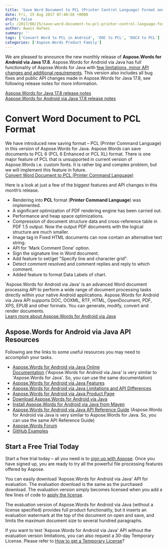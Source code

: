 ```yaml
---
title: 'Save Word Document to PCL (Printer Control Language) Format and Significant Memory Performance Optimization included in Aspose.Words for Android via Java 17.8'
date: Fri, 25 Aug 2017 07:40:56 +0000
draft: false
url: /2017/08/25/save-word-document-to-pcl-printer-control-language-format-and-significant-memory-performance-optimization-included-in-aspose.words-for-android-via-java-17.8/
author: Awais Hafeez
summary: ''
tags: ['Convert Word to PCL in Android', 'DOC to PCL', 'DOCX to PCL']
categories: ['Aspose.Words Product Family']
---
```


We are pleased to announce the new monthly release of **Aspose.Words for Android via Java 17.8**. Aspose.Words for Android via Java has full functionality of Aspose.Words for Java with [few limitations, minor API changes and additional requirements][1]. This version also includes all bug fixes and public API changes made in Aspose.Words for Java 17.8, see following release notes for more information.

[Aspose.Words for Java 17.8 release notes][2]  
[Aspose.Words for Android via Java 17.8 release notes][3]

# Convert Word Document to PCL Format

We have introduced new saving format – PCL (Printer Command Language) in this version of Aspose.Words for Java. Aspose.Words can save documents to PCL 6 (PCL 6 Enhanced or PCL XL) format. There is one major feature of PCL that is unsupported in current version of Aspose.Words i.e. custom fonts. It is rather big and complex problem, but we will implement this feature in future.  
[Convert Word Document to PCL (Printer Command Language)][4]

Here is a look at just a few of the biggest features and API changes in this month’s release.

*   Rendering into **PCL** format (**Printer Command Language**) was implemented.
*   A significant optimization of PDF rendering engine has been carried out.
*   Performance and heap space optimizations.
*   Compression of document structure data and cross-reference table in PDF 1.5 output. Now the output PDF documents with the logical structure are much smaller.
*   Image tag in Fixed HTML documents can now contain an alternative text string.
*   API for 'Mark Comment Done' option.
*   Sign the signature line in Word document.
*   Add feature to set/get "Specify line and character grid".
*   Detect comment resolved and comment replies and reply to which comment.
*   Added feature to format Data Labels of chart.

'Aspose.Words for Android via Java' is an advanced Word document processing API to perform a wide range of document processing tasks directly within your native Android applications. Aspose.Words for Android via Java API supports DOC, OOXML, RTF, HTML, OpenDocument, PDF, XPS, EPUB and other formats. You can generate, modify, convert and render documents.  
[Learn more about Aspose.Words for Android via Java][5]

## Aspose.Words for Android via Java API Resources

Following are the links to some useful resources you may need to accomplish your tasks.

*   [Aspose.Words for Android via Java Online Documentation][6] ('Aspose.Words for Android via Java' is very similar to 'Aspose.Words for Java'. So, you can use the same documentation)
*   [Aspose.Words for Android via Java Features][7]
*   [Aspose.Words for Android via Java Limitations and API Differences][8]
*   [Aspose.Words for Android via Java Product Page][9]
*   [Download Aspose.Words for Android via Java][10]
*   [Install Aspose.Words for Android via Java from Maven][11]
*   [Aspose.Words for Android via Java API Reference Guide][12] (Aspose.Words for Android via Java is very similar to Aspose.Words for Java. So, you can use the same API Reference Guide)
*   [Aspose.Words Forum][13]
*   [GitHub Examples][14]

## Start a Free Trial Today

Start a free trial today – all you need is to [sign up with Aspose][15]. Once you have signed up, you are ready to try all the powerful file processing features offered by Aspose.

You can easily download 'Aspose.Words for Android via Java' API for evaluation. The evaluation download is the same as the purchased download. The evaluation version simply becomes licensed when you add a few lines of code to [apply the license][16].

The evaluation version of Aspose.Words for Android via Java (without a license specified) provides full product functionality, but it inserts an evaluation watermark at the top of the document on open and save, and limits the maximum document size to several hundred paragraphs.

If you want to test 'Aspose.Words for Android via Java' API without the evaluation version limitations, you can also request a 30-day Temporary License. Please refer to [How to get a Temporary License][17]?




[1]: https://docs.aspose.com/display/wordsjava/Aspose.Words+for+Android+via+Java+API+Differences+and+Limitations
[2]: https://docs.aspose.com/display/wordsjava/Aspose.Words+for+Java+17.8+Release+Notes
[3]: https://docs.aspose.com/display/wordsjava/Aspose.Words+for+Android+via+Java+17.8+Release+Notes
[4]: https://docs.aspose.com/display/wordsjava/Saving+a+Document#SavingaDocument-SaveDocumenttoPCL
[5]: https://www.aspose.com/products/words/android-java
[6]: https://docs.aspose.com/display/wordsjava/Home
[7]: https://docs.aspose.com/display/wordsjava/Aspose.Words+for+Android+via+Java+Features
[8]: https://docs.aspose.com/display/wordsjava/Aspose.Words+for+Android+via+Java+API+Differences+and+Limitations
[9]: https://products.aspose.com/words/android-java
[10]: https://downloads.aspose.com/words/androidjava
[11]: https://docs.aspose.com/display/wordsjava/Installation#Installation-InstallAspose.WordsforAndroidviaJavafromMavenRepository
[12]: https://apireference.aspose.com/java/words
[13]: https://forum.aspose.com/c/words
[14]: https://github.com/aspose-words/Aspose.Words-for-Java
[15]: https://www.aspose.com/
[16]: https://docs.aspose.com/display/wordsjava/Licensing
[17]: https://purchase.aspose.com/temporary-license




